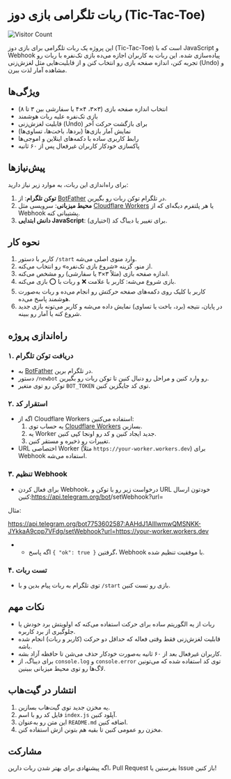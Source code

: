 # ربات تلگرامی بازی دوز (Tic-Tac-Toe)
![Visitor Count](https://komarev.com/ghpvc/?username=Argh94&repo=Telegram-Tic-Tac-Toe-Bot&label=بازدیدها)

این پروژه یک ربات تلگرامی برای بازی دوز (Tic-Tac-Toe) است که با JavaScript و Webhook پیاده‌سازی شده. این ربات به کاربران اجازه می‌ده بازی تک‌نفره با ربات رو تجربه کنن، اندازه صفحه بازی رو انتخاب کنن و از قابلیت‌هایی مثل لغزش‌زنی (Undo) و مشاهده آمار لذت ببرن.

## ویژگی‌ها
- انتخاب اندازه صفحه بازی (۳×۳، ۴×۴ یا سفارشی بین ۳ تا ۸)
- بازی تک‌نفره علیه ربات هوشمند
- قابلیت لغزش‌زنی (Undo) برای بازگشت حرکت آخر
- نمایش آمار بازی‌ها (بردها، باخت‌ها، تساوی‌ها)
- رابط کاربری ساده با دکمه‌های اینلاین و اموجی‌ها
- پاکسازی خودکار کاربران غیرفعال پس از ۶۰ ثانیه

## پیش‌نیازها
برای راه‌اندازی این ربات، به موارد زیر نیاز دارید:
1. **توکن تلگرام**: از [BotFather](https://t.me/BotFather) در تلگرام توکن ربات رو بگیرین.
2. **محیط میزبانی**: سرویسی مثل [Cloudflare Workers](https://workers.cloudflare.com/) یا هر پلتفرم دیگه‌ای که از Webhook پشتیبانی کنه.
3. **دانش ابتدایی JavaScript**: برای تغییر یا دیباگ کد (اختیاری).

## نحوه کار
1. کاربر با دستور `/start` وارد منوی اصلی می‌شه.
2. از منو، گزینه «شروع بازی تک‌نفره» رو انتخاب می‌کنه.
3. اندازه صفحه بازی (مثلاً ۳×۳ یا سفارشی) رو مشخص می‌کنه.
4. بازی شروع می‌شه: کاربر با علامت ❌ و ربات با ⭕ بازی می‌کنه.
5. کاربر با کلیک روی دکمه‌های صفحه حرکتش رو انجام می‌ده و ربات به‌صورت هوشمند پاسخ می‌ده.
6. در پایان، نتیجه (برد، باخت یا تساوی) نمایش داده می‌شه و کاربر می‌تونه بازی جدید شروع کنه یا آمار رو ببینه.

## راه‌اندازی پروژه
### ۱. دریافت توکن تلگرام
- به [BotFather](https://t.me/BotFather) در تلگرام برین.
- دستور `/newbot` رو وارد کنین و مراحل رو دنبال کنین تا توکن ربات رو بگیرین.
- توکن رو توی متغیر `BOT_TOKEN` توی کد جایگزین کنین.

### ۲. استقرار کد
- اگه از Cloudflare Workers استفاده می‌کنین:
  1. یه حساب توی [Cloudflare Workers](https://workers.cloudflare.com/) بسازین.
  2. یه Worker جدید ایجاد کنین و کد رو اونجا کپی کنین.
  3. تغییرات رو ذخیره و مستقر کنین.
- URL اختصاصی Worker (مثلاً `https://your-worker.workers.dev`) برای Webhook استفاده می‌شه.

### ۳. تنظیم Webhook
- برای فعال کردن Webhook، درخواست زیر رو با توکن و URL خودتون ارسال کنین:https://api.telegram.org/bot<Your-Telegram-Token>/setWebhook?url=<Your-Worker-URL>

مثال:

https://api.telegram.org/bot7753602587:AAHdJ1AlIlwmwQMSNKK-JYkkaA9cpp7VFdg/setWebhook?url=https://your-worker.workers.dev


- - اگه پاسخ `{ "ok": true }` گرفتین، Webhook با موفقیت تنظیم شده.

### ۴. تست ربات
- توی تلگرام به ربات پیام بدین و با `/start` بازی رو تست کنین.

## نکات مهم
- ربات از یه الگوریتم ساده برای حرکت استفاده می‌کنه که اولویتش برد خودش یا جلوگیری از برد کاربره.
- قابلیت لغزش‌زنی فقط وقتی فعاله که حداقل دو حرکت (کاربر و ربات) انجام شده باشه.
- کاربران غیرفعال بعد از ۶۰ ثانیه به‌صورت خودکار حذف می‌شن تا حافظه آزاد بشه.
- برای دیباگ، از `console.log` و `console.error` توی کد استفاده شده که می‌تونین لاگ‌ها رو توی محیط میزبانی ببینین.

## انتشار در گیت‌هاب
1. یه مخزن جدید توی گیت‌هاب بسازین.
2. فایل کد رو با اسم `index.js` آپلود کنین.
3. این متن رو به‌عنوان `README.md` اضافه کنین.
4. مخزن رو عمومی کنین تا بقیه هم بتونن ازش استفاده کنن.

## مشارکت
اگه پیشنهادی برای بهتر شدن ربات دارین، Pull Request بفرستین یا Issue باز کنین!
